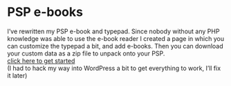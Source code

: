 <!--
  date: 2008-06-02
  modified: 2008-06-02
  slug: psp-e-books-ii
  type: post
  categories: book, code, JavaScript, backend, tech
  tags: PHP, PSP
-->

# PSP e-books

<p>I&#8217;ve rewritten my PSP e-book and typepad. Since nobody without any PHP knowledge was able to use the e-book reader I created a page in which you can customize the typepad a bit, and add e-books. Then you can download your custom data as a zip file to unpack onto your PSP.<br />
<a href="?page_id=319">click here to get started</a><br />
(I had to hack my way into WordPress a bit to get everything to work, I&#8217;ll fix it later)</p>
